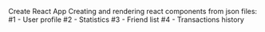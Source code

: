 Create React App Creating and rendering react components from json files: #1 -
User profile #2 - Statistics #3 - Friend list #4 - Transactions history
